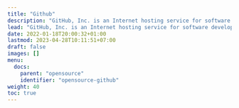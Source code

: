 ```yaml
---
title: "Github"
description: "GitHub, Inc. is an Internet hosting service for software development and version control using Git. It provides the distributed version control of Git plus access control, bug tracking, software feature requests, task management, continuous integration, and wikis for every project."
lead: "GitHub, Inc. is an Internet hosting service for software development and version control using Git. It provides the distributed version control of Git plus access control, bug tracking, software feature requests, task management, continuous integration, and wikis for every project."
date: 2022-01-18T20:00:32+01:00
lastmod: 2023-04-28T10:11:51+07:00
draft: false
images: []
menu:
  docs:
    parent: "opensource"
    identifier: "opensource-github"
weight: 40
toc: true
---
```

